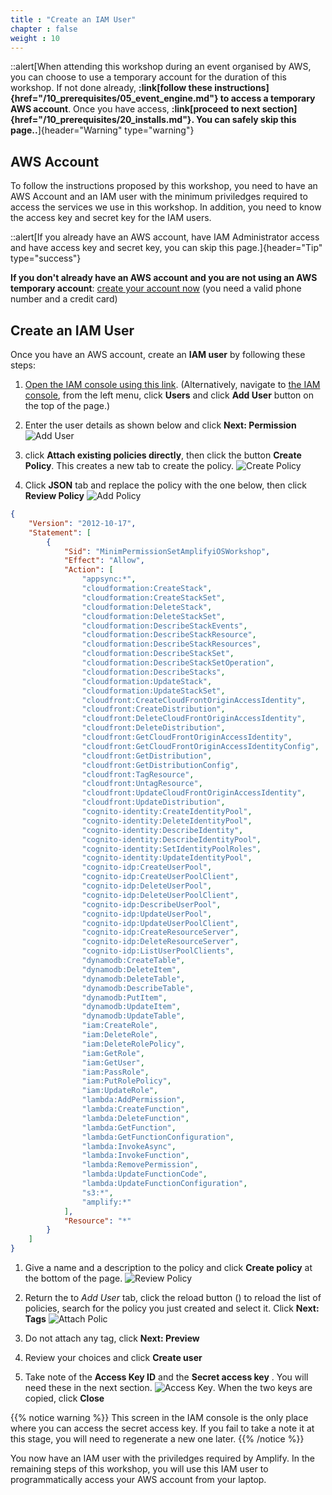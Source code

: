 ```yaml
---
title : "Create an IAM User"
chapter : false
weight : 10
---
```


::alert[When attending this workshop during an event organised by AWS, you can choose to use a temporary account for the duration of this workshop. If not done already, **:link[follow these instructions]{href="/10_prerequisites/05_event_engine.md"} to access a temporary AWS account**. Once you have access, **:link[proceed to next section]{href="/10_prerequisites/20_installs.md"}. You can safely skip this page..**]{header="Warning" type="warning"}


## AWS Account 

To follow the instructions proposed by this workshop, you need to have an AWS Account and an IAM user with the minimum priviledges required to access the services we use in this workshop. In addition, you need to know the access key and secret key for the IAM users.  

::alert[If you already have an AWS account, have IAM Administrator access and have access key and secret key, you can skip this page.]{header="Tip" type="success"}

**If you don't already have an AWS account and you are not using an AWS temporary account**: [create
your account now](https://aws.amazon.com/getting-started/) (you need a valid phone number and a credit card)

## Create an IAM User 

Once you have an AWS account, create an **IAM user** by following these steps:

1. [Open the IAM console using this link](https://console.aws.amazon.com/iam/home?region=us-east-1#/users$new). (Alternatively, navigate to [the IAM console](https://console.aws.amazon.com/iam/home#/home), from the left menu, click **Users** and click **Add User** button on the top of the page.)

1. Enter the user details as shown below and click **Next: Permission**
![Add User](/images/10-10-add-user.png)

1. click **Attach existing policies directly**, then click the button **Create Policy**. This creates a new tab to create the policy.
![Create Policy](/images/10-10-create-policy.png)

1. Click **JSON** tab and replace the policy with the one below, then click **Review Policy**
![Add Policy](/images/10-10-add-policy.png)

```json
{
    "Version": "2012-10-17",
    "Statement": [
        {
            "Sid": "MinimPermissionSetAmplifyiOSWorkshop",
            "Effect": "Allow",
            "Action": [
                "appsync:*",
                "cloudformation:CreateStack",
                "cloudformation:CreateStackSet",
                "cloudformation:DeleteStack",
                "cloudformation:DeleteStackSet",
                "cloudformation:DescribeStackEvents",
                "cloudformation:DescribeStackResource",
                "cloudformation:DescribeStackResources",
                "cloudformation:DescribeStackSet",
                "cloudformation:DescribeStackSetOperation",
                "cloudformation:DescribeStacks",
                "cloudformation:UpdateStack",
                "cloudformation:UpdateStackSet",
                "cloudfront:CreateCloudFrontOriginAccessIdentity",
                "cloudfront:CreateDistribution",
                "cloudfront:DeleteCloudFrontOriginAccessIdentity",
                "cloudfront:DeleteDistribution",
                "cloudfront:GetCloudFrontOriginAccessIdentity",
                "cloudfront:GetCloudFrontOriginAccessIdentityConfig",
                "cloudfront:GetDistribution",
                "cloudfront:GetDistributionConfig",
                "cloudfront:TagResource",
                "cloudfront:UntagResource",
                "cloudfront:UpdateCloudFrontOriginAccessIdentity",
                "cloudfront:UpdateDistribution",
                "cognito-identity:CreateIdentityPool",
                "cognito-identity:DeleteIdentityPool",
                "cognito-identity:DescribeIdentity",
                "cognito-identity:DescribeIdentityPool",
                "cognito-identity:SetIdentityPoolRoles",
                "cognito-identity:UpdateIdentityPool",
                "cognito-idp:CreateUserPool",
                "cognito-idp:CreateUserPoolClient",
                "cognito-idp:DeleteUserPool",
                "cognito-idp:DeleteUserPoolClient",
                "cognito-idp:DescribeUserPool",
                "cognito-idp:UpdateUserPool",
                "cognito-idp:UpdateUserPoolClient",
                "cognito-idp:CreateResourceServer",
                "cognito-idp:DeleteResourceServer",
                "cognito-idp:ListUserPoolClients",
                "dynamodb:CreateTable",
                "dynamodb:DeleteItem",
                "dynamodb:DeleteTable",
                "dynamodb:DescribeTable",
                "dynamodb:PutItem",
                "dynamodb:UpdateItem",
                "dynamodb:UpdateTable",
                "iam:CreateRole",
                "iam:DeleteRole",
                "iam:DeleteRolePolicy",
                "iam:GetRole",
                "iam:GetUser",
                "iam:PassRole",
                "iam:PutRolePolicy",
                "iam:UpdateRole",
                "lambda:AddPermission",
                "lambda:CreateFunction",
                "lambda:DeleteFunction",
                "lambda:GetFunction",
                "lambda:GetFunctionConfiguration",
                "lambda:InvokeAsync",
                "lambda:InvokeFunction",
                "lambda:RemovePermission",
                "lambda:UpdateFunctionCode",
                "lambda:UpdateFunctionConfiguration",
                "s3:*",
                "amplify:*"
            ],
            "Resource": "*"
        }
    ]
}
```

1. Give a name and a description to the policy and click **Create policy** at the bottom of the page.
![Review Policy](/images/10-10-review-policy.png)

1. Return the to *Add User* tab, click the reload button (<i class="fas fa-sync-alt"></i>) to reload the list of policies, search for the policy you just created and select it. Click **Next: Tags**
![Attach Polic](/images/10-10-attach-policy.png)

1. Do not attach any tag, click **Next: Preview**

1. Review your choices and click **Create user** 

1. Take note of the **Access Key ID** and the **Secret access key** . You will need these in the next section.
![Access Key](/images/10-10-access-key.png).  When the two keys are copied, click **Close**

{{% notice warning %}}
This screen in the IAM console is the only place where you can access the secret access key.  If you fail to take a note it at this stage, you will need to regenerate a new one later.
{{% /notice %}}

You now have an IAM user with the priviledges required by Amplify.  In the remaining steps of this workshop, you will use this IAM user to programmatically access your AWS account from your laptop.
